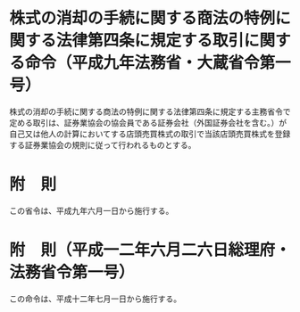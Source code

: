 # 株式の消却の手続に関する商法の特例に関する法律第四条に規定する取引に関する命令（平成九年法務省・大蔵省令第一号）
株式の消却の手続に関する商法の特例に関する法律第四条に規定する主務省令で定める取引は、証券業協会の協会員である証券会社（外国証券会社を含む。）が自己又は他人の計算においてする店頭売買株式の取引で当該店頭売買株式を登録する証券業協会の規則に従って行われるものとする。
# 附　則
この省令は、平成九年六月一日から施行する。
# 附　則（平成一二年六月二六日総理府・法務省令第一号）
この命令は、平成十二年七月一日から施行する。

